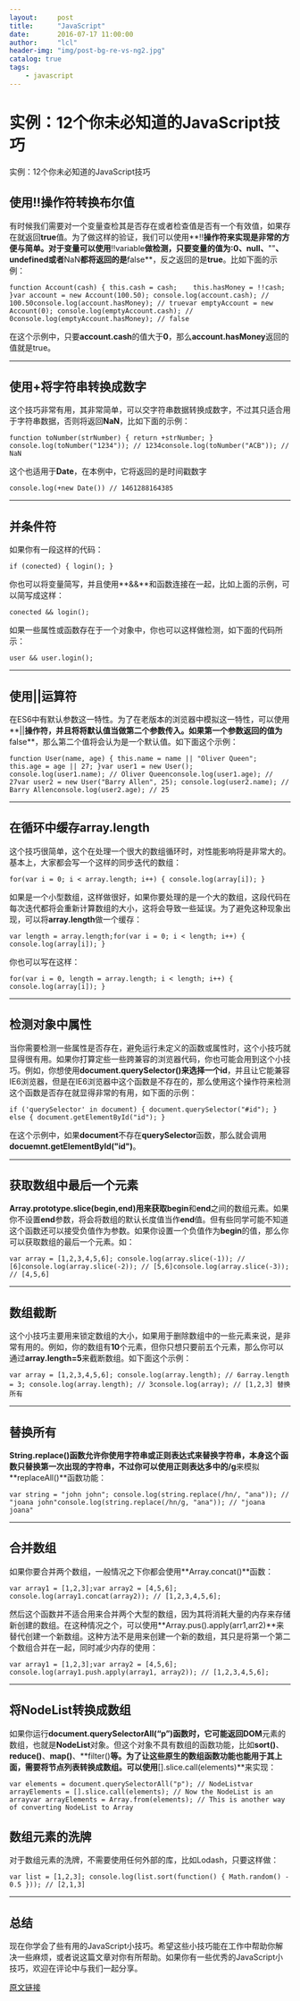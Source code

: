 ```yaml
---
layout:     post
title:      "JavaScript"
date:       2016-07-17 11:00:00
author:     "lcl"
header-img: "img/post-bg-re-vs-ng2.jpg"
catalog: true
tags:
    - javascript
---
```



# 实例：12个你未必知道的JavaScript技巧
实例：12个你未必知道的JavaScript技巧

## 使用!!操作符转换布尔值
有时候我们需要对一个变量查检其是否存在或者检查值是否有一个有效值，如果存在就返回**true**值。为了做这样的验证，我们可以使用**!!**操作符来实现是非常的方便与简单。对于变量可以使用**!!variable**做检测，只要变量的值为:**0**、**null**、**""**、**undefined**或者**NaN**都将返回的是**false**，反之返回的是**true**。比如下面的示例：

`function Account(cash) {
    this.cash = cash;    this.hasMoney = !!cash;
}var account = new Account(100.50);
console.log(account.cash); // 100.50console.log(account.hasMoney); // truevar emptyAccount = new Account(0);
console.log(emptyAccount.cash); // 0console.log(emptyAccount.hasMoney); // false`

在这个示例中，只要**account.cash**的值大于**0**，那么**account.hasMoney**返回的值就是true。

---

## 使用+将字符串转换成数字
这个技巧非常有用，其非常简单，可以交字符串数据转换成数字，不过其只适合用于字符串数据，否则将返回**NaN**，比如下面的示例：

`function toNumber(strNumber) {
    return +strNumber;
}
console.log(toNumber("1234")); // 1234console.log(toNumber("ACB")); // NaN`

这个也适用于**Date**，在本例中，它将返回的是时间戳数字

`console.log(+new Date()) // 1461288164385`

---

## 并条件符

如果你有一段这样的代码：

`if (conected) {
    login();
}`

你也可以将变量简写，并且使用**&&**和函数连接在一起，比如上面的示例，可以简写成这样：

`conected && login();`

如果一些属性或函数存在于一个对象中，你也可以这样做检测，如下面的代码所示：

`user && user.login();`

---

## 使用||运算符

在ES6中有默认参数这一特性。为了在老版本的浏览器中模拟这一特性，可以使用**||**操作符，并且将将默认值当做第二个参数传入。如果第一个参数返回的值为**false**，那么第二个值将会认为是一个默认值。如下面这个示例：

`function User(name, age) {
    this.name = name || "Oliver Queen";    this.age = age || 27;
}var user1 = new User();
console.log(user1.name); // Oliver Queenconsole.log(user1.age); // 27var user2 = new User("Barry Allen", 25);
console.log(user2.name); // Barry Allenconsole.log(user2.age); // 25`

---

## 在循环中缓存**array.length**

这个技巧很简单，这个在处理一个很大的数组循环时，对性能影响将是非常大的。基本上，大家都会写一个这样的同步迭代的数组：

`for(var i = 0; i < array.length; i++) {
    console.log(array[i]);
}`

如果是一个小型数组，这样做很好，如果你要处理的是一个大的数组，这段代码在每次迭代都将会重新计算数组的大小，这将会导致一些延误。为了避免这种现象出现，可以将**array.length**做一个缓存：

`var length = array.length;for(var i = 0; i < length; i++) {
    console.log(array[i]);
}`

你也可以写在这样：

`for(var i = 0, length = array.length; i < length; i++) {
    console.log(array[i]);
}`

---

## 检测对象中属性

当你需要检测一些属性是否存在，避免运行未定义的函数或属性时，这个小技巧就显得很有用。如果你打算定些一些跨兼容的浏览器代码，你也可能会用到这个小技巧。例如，你想使用**document.querySelector()**来选择一个**id**，并且让它能兼容IE6浏览器，但是在IE6浏览器中这个函数是不存在的，那么使用这个操作符来检测这个函数是否存在就显得非常的有用，如下面的示例：

`if ('querySelector' in document) {
    document.querySelector("#id");
} else {
    document.getElementById("id");
}`

在这个示例中，如果**document**不存在**querySelector**函数，那么就会调用**docuemnt.getElementById("id")**。

---

## 获取数组中最后一个元素

**Array.prototype.slice(begin,end)**用来获取**begin**和**end**之间的数组元素。如果你不设置**end**参数，将会将数组的默认长度值当作**end**值。但有些同学可能不知道这个函数还可以接受负值作为参数。如果你设置一个负值作为**begin**的值，那么你可以获取数组的最后一个元素。如：

`var array = [1,2,3,4,5,6];
console.log(array.slice(-1)); // [6]console.log(array.slice(-2)); // [5,6]console.log(array.slice(-3)); // [4,5,6]`

---

## 数组截断

这个小技巧主要用来锁定数组的大小，如果用于删除数组中的一些元素来说，是非常有用的。例如，你的数组有**10**个元素，但你只想只要前五个元素，那么你可以通过**array.length=5**来截断数组。如下面这个示例：

`var array = [1,2,3,4,5,6];
console.log(array.length); // 6array.length = 3;
console.log(array.length); // 3console.log(array); // [1,2,3]
替换所有`

---

## 替换所有

**String.replace()**函数允许你使用字符串或正则表达式来替换字符串，本身这个函数只替换第一次出现的字符串，不过你可以使用正则表达多中的**/g**来模拟**replaceAll()**函数功能：

`var string = "john john";
console.log(string.replace(/hn/, "ana")); // "joana john"console.log(string.replace(/hn/g, "ana")); // "joana joana"`

---

## 合并数组

如果你要合并两个数组，一般情况之下你都会使用**Array.concat()**函数：

`var array1 = [1,2,3];var array2 = [4,5,6];
console.log(array1.concat(array2)); // [1,2,3,4,5,6];`

然后这个函数并不适合用来合并两个大型的数组，因为其将消耗大量的内存来存储新创建的数组。在这种情况之个，可以使用**Array.pus().apply(arr1,arr2)**来替代创建一个新数组。这种方法不是用来创建一个新的数组，其只是将第一个第二个数组合并在一起，同时减少内存的使用：

`var array1 = [1,2,3];var array2 = [4,5,6];
console.log(array1.push.apply(array1, array2)); // [1,2,3,4,5,6];`

---
## 将**NodeList**转换成数组

如果你运行**document.querySelectorAll(“p”)**函数时，它可能返回**DOM**元素的数组，也就是**NodeList**对象。但这个对象不具有数组的函数功能，比如**sort()**、**reduce()**、**map()**、**filter()**等。为了让这些原生的数组函数功能也能用于其上面，需要将节点列表转换成数组。可以使用**[].slice.call(elements)**来实现：

`var elements = document.querySelectorAll("p"); // NodeListvar arrayElements = [].slice.call(elements); // Now the NodeList is an arrayvar arrayElements = Array.from(elements); // This is another way of converting NodeList to Array`

## 数组元素的洗牌

对于数组元素的洗牌，不需要使用任何外部的库，比如Lodash，只要这样做：

`var list = [1,2,3];
console.log(list.sort(function() { Math.random() - 0.5 })); // [2,1,3]`

---

## 总结


现在你学会了些有用的JavaScript小技巧。希望这些小技巧能在工作中帮助你解决一些麻烦，或者说这篇文章对你有所帮助。如果你有一些优秀的JavaScript小技巧，欢迎在评论中与我们一起分享。

[原文链接](http://www.w3cplus.com/javascript/12-extremely-useful-hacks-for-javascript.html)





















